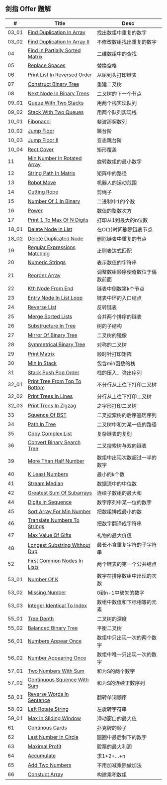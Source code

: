## 剑指 Offer 题解

| # | Title | Desc |
|---|---|---|
| 03_01 | [Find Duplication In Array](/solution/剑指Offer/03_01_DuplicationInArray) | 找出数组中重复的数字 |
| 03_02 | [Find Duplication In Array II](/solution/剑指Offer/03_02_DuplicationInArrayNoEdit) | 不修改数组找出重复的数字 |
| 04 | [Find In Partially Sorted Matrix](/solution/剑指Offer/04_FindInPartiallySortedMatrix) | 二维数组中的查找 |
| 05 | [Replace Spaces](/solution/剑指Offer/05_ReplaceSpaces) | 替换空格 |
| 06 | [Print List In Reversed Order](/solution/剑指Offer/06_PrintListInReversedOrder) | 从尾到头打印链表 |
| 07 | [Construct Binary Tree](/solution/剑指Offer/07_ConstructBinaryTree) | 重建二叉树 |
| 08 | [Next Node In Binary Trees](/solution/剑指Offer/08_NextNodeInBinaryTrees) | 二叉树的下一个节点 |
| 09_01 | [Queue With Two Stacks](/solution/剑指Offer/09_01_QueueWithTwoStacks) | 用两个栈实现队列 |
| 09_02 | [Stack With Two Queues](/solution/剑指Offer/09_02_StackWithTwoQueues) | 用两个队列实现栈 |
| 10_01 | [Fibonacci](/solution/剑指Offer/10_01_Fibonacci) | 斐波那契数列 |
| 10_02 | [Jump Floor](/solution/剑指Offer/10_02_JumpFloor) | 跳台阶 |
| 10_03 | [Jump Floor II](/solution/剑指Offer/10_03_JumpFloorII) | 变态跳台阶 |
| 10_04 | [Rect Cover](/solution/剑指Offer/10_04_RectCover) | 矩形覆盖 |
| 11 | [Min Number In Rotated Array](/solution/剑指Offer/11_MinNumberInRotatedArray) | 旋转数组的最小数字 |
| 12 | [String Path In Matrix](/solution/剑指Offer/12_StringPathInMatrix) | 矩阵中的路径 |
| 13 | [Robot Move](/solution/剑指Offer/13_RobotMove) | 机器人的运动范围 |
| 14 | [Cutting Rope](/solution/剑指Offer/14_CuttingRope) | 剪绳子 |
| 15 | [Number Of 1 In Binary](/solution/剑指Offer/15_NumberOf1InBinary) | 二进制中1的个数 |
| 16 | [Power](/solution/剑指Offer/16_Power) | 数值的整数次方 |
| 17 | [Print 1 To Max Of N Digits](/solution/剑指Offer/17_Print1ToMaxOfNDigits) | 打印从1到最大的n位数 |
| 18_01 | [Delete Node In List](/solution/剑指Offer/18_01_DeleteNodeInList) | 在O(1)时间删除链表节点 |
| 18_02 | [Delete Duplicated Node](/solution/剑指Offer/18_02_DeleteDuplicatedNode) | 删除链表中重复的节点 |
| 19 | [Regular Expressions Matching](/solution/剑指Offer/19_RegularExpressionsMatching) | 正则表达式匹配 |
| 20 | [Numeric Strings](/solution/剑指Offer/20_NumericStrings) | 表示数值的字符串 |
| 21 | [Reorder Array](/solution/剑指Offer/21_ReorderArray) | 调整数组顺序使奇数位于偶数前面 |
| 22 | [Kth Node From End](/solution/剑指Offer/22_KthNodeFromEnd) | 链表中倒数第k个节点 |
| 23 | [Entry Node In List Loop](/solution/剑指Offer/23_EntryNodeInListLoop) | 链表中环的入口结点 |
| 24 | [Reverse List](/solution/剑指Offer/24_ReverseList) | 反转链表 |
| 25 | [Merge Sorted Lists](/solution/剑指Offer/25_MergeSortedLists) | 合并两个排序的链表 |
| 26 | [Substructure In Tree](/solution/剑指Offer/26_SubstructureInTree) | 树的子结构 |
| 27 | [Mirror Of Binary Tree](/solution/剑指Offer/27_MirrorOfBinaryTree) | 二叉树的镜像 |
| 28 | [Symmetrical Binary Tree](/solution/剑指Offer/28_SymmetricalBinaryTree) | 对称的二叉树 |
| 29 | [Print Matrix](/solution/剑指Offer/29_PrintMatrix) | 顺时针打印矩阵 |
| 30 | [Min In Stack](/solution/剑指Offer/30_MinInStack) | 包含min函数的栈 |
| 31 | [Stack Push Pop Order](/solution/剑指Offer/31_StackPushPopOrder) | 栈的压入、弹出序列 |
| 32_01 | [Print Tree From Top To Bottom](/solution/剑指Offer/32_01_PrintTreeFromTopToBottom) | 不分行从上往下打印二叉树 |
| 32_02 | [Print Trees In Lines](/solution/剑指Offer/32_02_PrintTreesInLines) | 分行从上往下打印二叉树 |
| 32_03 | [Print Trees In Zigzag](/solution/剑指Offer/32_03_PrintTreesInZigzag) | 之字形打印二叉树 |
| 33 | [Squence Of BST](/solution/剑指Offer/33_SquenceOfBST) | 二叉搜索树的后序遍历序列 |
| 34 | [Path In Tree](/solution/剑指Offer/34_PathInTree) | 二叉树中和为某一值的路径 |
| 35 | [Copy Complex List](/solution/剑指Offer/35_CopyComplexList) | 复杂链表的复刻 |
| 36 | [Convert Binary Search Tree](/solution/剑指Offer/36_ConvertBinarySearchTree) | 二叉搜索树与双向链表 |
| 39 | [More Than Half Number](/solution/剑指Offer/39_MoreThanHalfNumber) | 数组中出现次数超过一半的数字 |
| 40 | [K Least Numbers](/solution/剑指Offer/40_KLeastNumbers) | 最小的k个数 |
| 41 | [Stream Median](/solution/剑指Offer/41_StreamMedian) | 数据流中的中位数 |
| 42 | [Greatest Sum Of Subarrays](/solution/剑指Offer/42_GreatestSumOfSubarrays) | 	连续子数组的最大和 |
| 44 | [Digits In Sequence](/solution/剑指Offer/44_DigitsInSequence) | 数字序列中某一位的数字 |
| 45 | [Sort Array For Min Number](/solution/剑指Offer/45_SortArrayForMinNumber) | 把数组排成最小的数 |
| 46 | [Translate Numbers To Strings](/solution/剑指Offer/46_TranslateNumbersToStrings) | 把数字翻译成字符串 |
| 47 | [Max Value Of Gifts](/solution/剑指Offer/47_MaxValueOfGifts) | 礼物的最大价值 |
| 48 | [Longest Substring Without Dup](/solution/剑指Offer/48_LongestSubstringWithoutDup) | 最长不含重复字符的子字符串 |
| 52 | [First Common Nodes In Lists](/solution/剑指Offer/52_FirstCommonNodesInLists) | 两个链表的第一个公共结点 |
| 53_01 | [Number Of K](/solution/剑指Offer/53_01_NumberOfK) | 数字在排序数组中出现的次数 |
| 53_02 | [Missing Number](/solution/剑指Offer/53_02_MissingNumber) | 	0到n-1中缺失的数字 |
| 53_03 | [Integer Identical To Index](/solution/剑指Offer/53_03_IntegerIdenticalToIndex) | 数组中数值和下标相等的元素  |
| 55_01 | [Tree Depth](/solution/剑指Offer/55_01_TreeDepth) | 二叉树的深度 |
| 55_02 | [Balanced Binary Tree](/solution/剑指Offer/55_02_BalancedBinaryTree) | 平衡二叉树 |
| 56_01 | [Numbers Appear Once](/solution/剑指Offer/56_01_NumbersAppearOnce) | 数组中只出现一次的两个数字 |
| 56_02 | [Number Appearing Once](/solution/剑指Offer/56_02_NumberAppearingOnce) | 数组中唯一只出现一次的数字 |
| 57_01 | [Two Numbers With Sum](/solution/剑指Offer/57_01_TwoNumbersWithSum) | 和为S的两个数字 |
| 57_02 | [Continuous Squence With Sum](/solution/剑指Offer/57_02_ContinuousSquenceWithSum) | 和为S的连续正数序列 |
| 58_01 | [Reverse Words In Sentence](/solution/剑指Offer/58_01_ReverseWordsInSentence) | 翻转单词顺序 |
| 58_02 | [Left Rotate String](/solution/剑指Offer/58_02_LeftRotateString) | 左旋转字符串 |
| 59_01 | [Max In Sliding Window](/solution/剑指Offer/59_01_MaxInSlidingWindow) | 滑动窗口的最大值 |
| 61 | [Continous Cards](/solution/剑指Offer/61_ContinousCards) | 扑克牌的顺子 |
| 62 | [Last Number In Circle](/solution/剑指Offer/62_LastNumberInCircle) | 圆圈中最后剩下的数字 |
| 63 | [Maximal Profit](/solution/剑指Offer/63_MaximalProfit) | 股票的最大利润 |
| 64 | [Accumulate](/solution/剑指Offer/64_Accumulate) | 求1+2+…+n |
| 65 | [Add Two Numbers](/solution/剑指Offer/65_AddTwoNumbers) | 不用加减乘除做加法 |
| 66 | [Constuct Array](/solution/剑指Offer/66_ConstuctArray) | 构建乘积数组 |